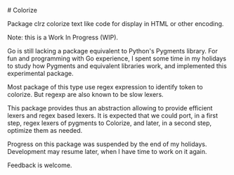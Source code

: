 # Colorize

Package clrz colorize text like code for display in HTML or other encoding. 

Note: this is a Work In Progress (WIP).

Go is still lacking a package equivalent to Python's Pygments library.
For fun and programming with Go experience, I spent some time in my 
holidays to study how Pygments and equivalent libraries work, and 
implemented this experimental package. 

Most package of this type use regex expression to identify token to
colorize. But regexp are also known to be slow lexers. 

This package provides thus an abstraction allowing to provide efficient
lexers and regex based lexers. It is expected that we could port, in a 
first step, regex lexers of pygments to Colorize, and later, in a 
second step, optimize them as needed. 

Progress on this package was suspended by the end of my holidays. 
Development may resume later, when I have time to work on it again.

Feedback is welcome. 